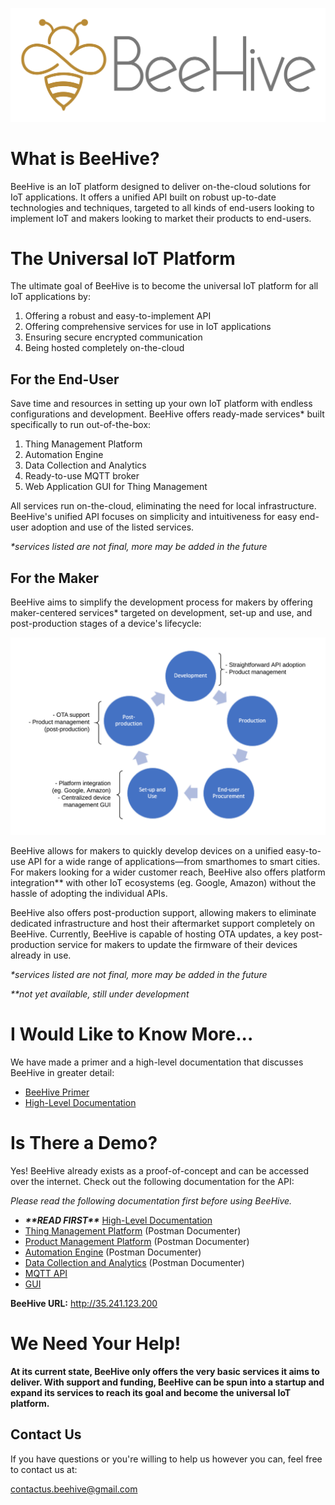 ![](images/bee_hive_logo.png)
# What is BeeHive?
BeeHive is an IoT platform designed to deliver on-the-cloud solutions for IoT applications. It offers a unified API built on robust up-to-date technologies and techniques, targeted to all kinds of end-users looking to implement IoT and makers looking to market their products to end-users.

# The Universal IoT Platform

The ultimate goal of BeeHive is to become the universal IoT platform for all IoT applications by:

1. Offering a robust and easy-to-implement API
2. Offering comprehensive services for use in IoT applications
3. Ensuring secure encrypted communication
4. Being hosted completely on-the-cloud

## For the End-User

Save time and resources in setting up your own IoT platform with endless configurations and development. BeeHive offers ready-made services* built specifically to run out-of-the-box:

1. Thing Management Platform
2. Automation Engine
3. Data Collection and Analytics
4. Ready-to-use MQTT broker
5. Web Application GUI for Thing Management

All services run on-the-cloud, eliminating the need for local infrastructure. BeeHive's unified API focuses on simplicity and intuitiveness for easy end-user adoption and use of the listed services.

*\*services listed are not final, more may be added in the future*

## For the Maker

BeeHive aims to simplify the development process for makers by offering maker-centered services* targeted on development, set-up and use, and post-production stages of a device's lifecycle:

![](images/device-lifecycle-maker-services.png)

BeeHive allows for makers to quickly develop devices on a unified easy-to-use API for a wide range of applications—from smarthomes to smart cities. For makers looking for a wider customer reach, BeeHive also offers platform integration** with other IoT ecosystems (eg. Google, Amazon) without the hassle of adopting the individual APIs.

BeeHive also offers post-production support, allowing makers to eliminate dedicated infrastructure and host their aftermarket support completely on BeeHive. Currently, BeeHive is capable of hosting OTA updates, a key post-production service for makers to update the firmware of their devices already in use.

*\*services listed are not final, more may be added in the future*

*\*\*not yet available, still under development*

# I Would Like to Know More...

We have made a primer and a high-level documentation that discusses BeeHive in greater detail:

* [BeeHive Primer](https://mirascarlo934.github.io/BeeHiveDocu/primer)
* [High-Level Documentation](https://mirascarlo934.github.io/BeeHiveDocu/high-level-documentation)

# Is There a Demo?

Yes! BeeHive already exists as a proof-of-concept and can be accessed over the internet. Check out the following documentation for the API:

*Please read the following documentation first before using BeeHive.*

- ***\*\*READ FIRST\*\**** [High-Level Documentation](https://mirascarlo934.github.io/BeeHiveDocu/high-level-documentation)
- [Thing Management Platform](https://documenter.getpostman.com/view/11218501/SztEY6Ao) (Postman Documenter)
- [Product Management Platform](https://documenter.getpostman.com/view/11218501/T1DngxJv) (Postman Documenter)
- [Automation Engine](https://documenter.getpostman.com/view/11218501/SztEY6hi) (Postman Documenter)
- [Data Collection and Analytics](https://documenter.getpostman.com/view/11218501/SztEY6hj) (Postman Documenter)
- [MQTT API]()
- [GUI]()

**BeeHive URL:** http://35.241.123.200

# We Need Your Help!

**At its current state, BeeHive only offers the very basic services it aims to deliver. With support and funding, BeeHive can be spun into a startup and expand its services to reach its goal and become the universal IoT platform.**

## Contact Us

If you have questions or you're willing to help us however you can, feel free to contact us at:

contactus.beehive@gmail.com

